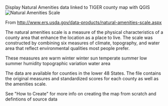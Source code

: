 Display Natural Amenities data linked to TIGER county map with QGIS
![Natural Amenities Scale](https://raw.github.com/jlmcgraw/natural_amenities/master/screenshots/natural_amenities.png)

From http://www.ers.usda.gov/data-products/natural-amenities-scale.aspx

The natural amenities scale is a measure of the physical characteristics of a county area that enhance the location as a place to live. The scale was constructed by combining six measures of climate, topography, and water area that reflect environmental qualities most people prefer. 

These measures are 
    warm winter
    winter sun
    temperate summer
    low summer humidity
    topographic variation
    water area

The data are available for counties in the lower 48 States. The file contains the original measures and standardized scores for each county as well as the amenities scale.

See "How to Create" for more info on creating the map from scratch and defintions of source data